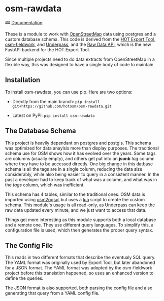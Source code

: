 # osm-rawdata

🕮 [Documentation](https://hotosm.github.io/osm-rawdata/)

These is a module to work with
[OpenStreetMap](https://www.openstreetmap.org) data using postgres and
a custom database schema. This code is derived from the [HOT Export
Tool](https://export.hotosm.org/en/v3/),
[osm-fieldwork](https://pypi.org/project/osm-fieldwork/), and
[Underpass](https://github.com/hotosm/underpass), and the [Raw Data
API](https://github.com/hotosm/raw-data-api), which is the new FastAPI
backend for the HOT Export Tool.

Since multiple projects need to do data extracts from OpenStreetMap in
a flexible way, this was designed to have a single body of code to
maintain.

## Installation

To install osm-rawdata, you can use pip. Here are two options:

- Directly from the main branch:
  `pip install git+https://github.com/hotosm/osm-rawdata.git`

- Latest on PyPi:
  `pip install osm-rawdata`

## The Database Schema

This project is heavily dependant on postgres and postgis. This schema
was optimized for data anaylsis more than display purposes. The
traditional schema use for OSM shows how it has evolved over the
years. Some tags are columns (usually empty), and others get put into
an **jsonb** _tag_ column where they have to be accessed
directly. One big change in this datbase schema is all the tags are in
a single column, reducing the data size considerably, while also being
easier to query in a consistent manner. In the past a developer had to
keep track of what was a column, and what was in the _tags_ column,
which was inefficient.

This schema has 4 tables, similar to the traditional ones. OSM data is
imported using [osm2pgsql](https://osm2pgsql.org/) but uses a
[lua](http://www.lua.org/) script to create the custom
schema. This module's usage is all read-only, as Underpass can keep
the raw data updated every minute, and we just want to access that
data.

Things get more interesting as this module supports both a local
database and a remote one. They use different query languages. To
simplify this, a configuration file is used, which then generates the
proper query syntax.

## The Config File

This reads in two different formats that describe the eventualy SQL
query. The YAML format was originally used by Export Tool, but later
abandoned for a JSON format. The YAML format was adopted by the
osm-fieldwork project before this transistion happened, so uses an
enhanced version to define the queries.

The JSON format is also supported, both parsing the config file and
also generating that query from a YAML config file.
